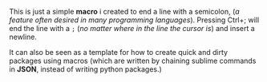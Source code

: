 This is just a simple **macro** i created to end a line with a semicolon, (*a feature often desired in many programming languages*). Pressing
<key>Ctrl</key>+<key>;</key> will end the line with a `;` (*no matter where in the line the cursor is*) and insert a newline.  

It can also be seen as a template for how to create quick and dirty packages using macros (which are written by chaining sublime commands in **JSON**, instead of writing python packages.)
